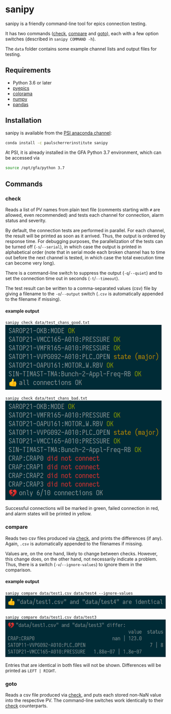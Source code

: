 # sanipy

sanipy is a friendly command-line tool for epics connection testing.

It has two commands ([check](#check), [compare](#compare) and [goto](#goto)), each with a few option switches (described in `sanipy COMMAND -h`).

The `data` folder contains some example channel lists and output files for testing.

## Requirements

- Python 3.6 or later
- [pyepics](https://pyepics.github.io/pyepics/)
- [colorama](https://pypi.org/project/colorama/)
- [numpy](https://numpy.org/)
- [pandas](https://pandas.pydata.org/)

## Installation

sanipy is available from the [PSI anaconda channel](https://anaconda.org/paulscherrerinstitute/sanipy):

```bash
conda install -c paulscherrerinstitute sanipy
```

At PSI, it is already installed in the GFA Python 3.7 environment, which can be accessed via

```bash
source /opt/gfa/python 3.7
```

## Commands

### check

Reads a list of PV names from plain text file (comments starting with `#` are allowed, even recommended) and tests each channel for connection, alarm status and severity.

By default, the connection tests are performed in parallel. For each channel, the result will be printed as soon as it arrived. Thus, the output is ordered by response time. For debugging purposes, the parallelization of the tests can be turned off (`-s`/`--serial`), in which case the output is printed in alphabetical order (note that in serial mode each broken channel has to time out before the next channel is tested, in which case the total execution time can become very long).

There is a command-line switch to suppress the output (`-q`/`--quiet`) and to set the connection time out in seconds (`-t`/`--timeout`).

The test result can be written to a comma-separated values (csv) file by giving a filename to the `-o`/`--output` switch (`.csv` is automatically appended to the filename if missing).

#### example output

`sanipy check data/test_chans_good.txt`
<br>
<img src="docs/check_good.png" width="491">

`sanipy check data/test_chans_bad.txt`
<br>
<img src="docs/check_bad.png" width="491">

Successful connections will be marked in green, failed connection in red, and alarm states will be printed in yellow.

### compare

Reads two csv files produced via [check](#check), and prints the differences (if any). Again, `.csv` is automatically appended to the filenames if missing.

Values are, on the one hand, likely to change between checks. However, this change does, on the other hand, not necessarily indicate a problem. Thus, there is a switch (`-v`/`--ignore-values`) to ignore them in the comparison.

#### example output

`sanipy compare data/test1.csv data/test4 --ignore-values`
<br>
<img src="docs/compare_good.png" width="568">

`sanipy compare data/test1.csv data/test3`
<br>
<img src="docs/compare_bad.png" width="658">

Entries that are identical in both files will not be shown. Differences will be printed as `LEFT | RIGHT`.

### goto

Reads a csv file produced via [check](#check), and puts each stored non-NaN value into the respective PV. The command-line switches work identically to their [check](#check) counterparts.

